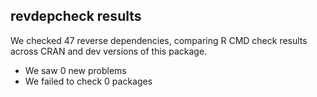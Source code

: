 ## revdepcheck results

We checked 47 reverse dependencies, comparing R CMD check results across CRAN and dev versions of this package.

 * We saw 0 new problems
 * We failed to check 0 packages

